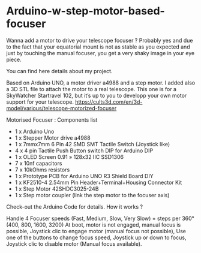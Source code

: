 # Arduino-w-step-motor-based-focuser

Wanna add a motor to drive your telescope focuser ? Probably yes and due to the fact that your equatorial mount is not as stable as you expected and just by touching the manual focuser, you get a very shaky image in your eye piece.
  
You can find here details about my project.

Based on Arduino UNO, a motor driver a4988 and a step motor.
I added also a 3D STL file to attach the motor to a real telescope. This one is for a SkyWatcher Startravel 102, but it’s up to you to developp your own motor support for your telescope. https://cults3d.com/en/3d-model/various/telescope-motorized-focuser


Motorised Focuser : Components list
-	1 x Arduino Uno
-	1 x Stepper Motor drive a4988
-	1 x 7mmx7mm 6 Pin 42 SMD SMT Tactile Switch (Joystick like)
-	4 x 4 pin Tactile Push Button switch DIP for Arduino DIP
-	1 x OLED Screen 0.91 » 128x32 IIC SSD1306
-	7 x 10nf capacitors
-	7 x 10kOhms resistors
-	1 x Prototype PCB for Arduino UNO R3 Shield Board DIY
-	1 x KF2510-4 2.54mm Pin Header+Terminal+Housing Connector Kit
-	1 x  Step Motor 42SHDC3025-24B
- 1 x Step motor coupler (link the step motor to the focuser axis)


Check-out the Arduino Code for details.
How it works ?

Handle 4 Focuser speeds (Fast, Medium, Slow, Very Slow) = steps per 360° (400, 800, 1600, 3200)
At boot, motor is not engaged, manual focus is possible,
Joystick clic to engage motor (manual focus not possible),
Use one of the buttons to change focus speed,
Joystick up or down to focus,
Joystick clic to disable motor (Manual focus available).
